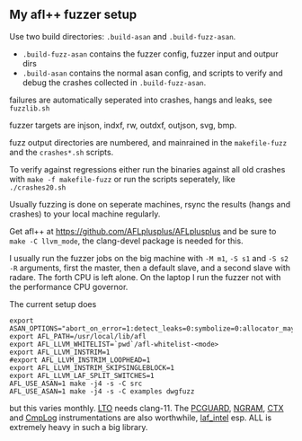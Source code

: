 My afl++ fuzzer setup
---------------------

Use two build directories: `.build-asan` and `.build-fuzz-asan`.

* `.build-fuzz-asan` contains the fuzzer config, fuzzer input and outpur dirs
* `.build-asan` contains the normal asan config, and scripts to verify and
   debug the crashes collected in `.build-fuzz-asan`.

failures are automatically seperated into crashes, hangs and leaks,
see `fuzzlib.sh`

fuzzer targets are injson, indxf, rw, outdxf, outjson, svg, bmp.

fuzz output directories are numbered, and mainrained in the
`makefile-fuzz` and the `crashes*.sh` scripts.

To verify against regressions either run the binaries against all old
crashes with `make -f makefile-fuzz` or run the scripts seperately,
like `./crashes20.sh`

Usually fuzzing is done on seperate machines, rsync the results (hangs
and crashes) to your local machine regularly.

Get afl++ at https://github.com/AFLplusplus/AFLplusplus
and be sure to `make -C llvm_mode`, the clang-devel package is needed for this.

I usually run the fuzzer jobs on the big machine with `-M m1`, `-S s1`
and `-S s2 -R` arguments, first the master, then a default slave, and a
second slave with radare. The forth CPU is left alone.
On the laptop I run the fuzzer not with the performance CPU governor.

The current setup does
```
export ASAN_OPTIONS="abort_on_error=1:detect_leaks=0:symbolize=0:allocator_may_return_null=1"
export AFL_PATH=/usr/local/lib/afl
export AFL_LLVM_WHITELIST=`pwd`/afl-whitelist-<mode>
export AFL_LLVM_INSTRIM=1
#export AFL_LLVM_INSTRIM_LOOPHEAD=1
export AFL_LLVM_INSTRIM_SKIPSINGLEBLOCK=1
export AFL_LLVM_LAF_SPLIT_SWITCHES=1
AFL_USE_ASAN=1 make -j4 -s -C src
AFL_USE_ASAN=1 make -j4 -s -C examples dwgfuzz
```
but this varies monthly. 
[LTO](https://github.com/AFLplusplus/AFLplusplus/blob/stable/llvm_mode/README.lto.md) needs clang-11.
The [PCGUARD](), [NGRAM](https://github.com/AFLplusplus/AFLplusplus/blob/stable/llvm_mode/README.ngram.md), [CTX](https://github.com/AFLplusplus/AFLplusplus/blob/stable/llvm_mode/README.ctx.md) and [CmpLog](https://github.com/AFLplusplus/AFLplusplus/blob/stable/llvm_mode/README.cmplog.md) instrumentations are also worthwhile, 
[laf_intel](https://github.com/AFLplusplus/AFLplusplus/blob/stable/llvm_mode/README.laf-intel.md)
esp. ALL is extremely heavy in such a big library.
